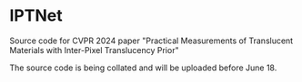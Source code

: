 # IPTNet
Source code for CVPR 2024 paper "Practical Measurements of Translucent Materials with Inter-Pixel Translucency Prior"

The source code is being collated and will be uploaded before June 18.
